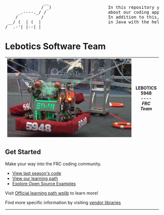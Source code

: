 
<pre>
               __
              / _)                      In this repository you will find important information and useful descriptions
     _.----._/ /                        about our coding approach for each FRC season since 2024.
    /         /                         In addition to this, you will find a useful tour for learning to program a robot
 __/ (  | (  |                          in Java with the help of WPLIB and other important libraries.
/__.-'|_|--|_|
</pre>

# Lebotics Software Team

| <img src="https://github.com/LEBOTICS-5948/.github/blob/main/images/imagen_ejemplo_readme.png" alt="Lebotics" style="width: 600px;"> | **LEBOTICS**<br> $5948$<br> ----<br> *FRC Team* |
| - | - |


## Get Started

Make your way into the FRC coding community.

* [View last season's code](https://github.com/LEBOTICS-5948/2025_season)
* [View our learning path](https://github.com/LEBOTICS-5948/Code_Kids_Learning_path)
* [Explore Open Source Examples](https://www.youtube.com/watch?v=dQw4w9WgXcQ)

Visit [Official learning path wplib](https://docs.wpilib.org/en/stable/docs/zero-to-robot/introduction.html) to learn more!

Find more specific information by visiting [vendor libraries](https://docs.wpilib.org/en/stable/docs/software/vscode-overview/3rd-party-libraries.html#libraries)

----
